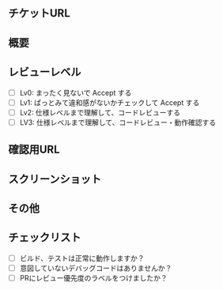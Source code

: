 ## チケットURL
<!-- 該当するチケットがあれば記載 -->

## 概要
<!-- 変更内容の概要を記載 -->
<!-- 実装内容、背景、実装方法 -->

## レビューレベル
<!--必要なレビューの度合いにチェックマークを入れること -->
- [ ] Lv0: まったく見ないで Accept する
- [ ] Lv1: ぱっとみて違和感がないかチェックして Accept する
- [ ] Lv2: 仕様レベルまで理解して、コードレビューする
- [ ] LV3: 仕様レベルまで理解して、コードレビュー・動作確認する

## 確認用URL
<!-- ローカルのURLや遷移方法などを記載 -->

## スクリーンショット
<!-- UIに変更差分があれば、スクショを添付 -->
<!-- 変更前、後両方添付するのが望ましい -->

## その他
<!-- 参考情報、共有したいことなどあれば、記載 -->

## チェックリスト

- [ ] ビルド、テストは正常に動作しますか？
- [ ] 意図していないデバッグコードはありませんか？
- [ ] PRにレビュー優先度のラベルをつけましたか？
